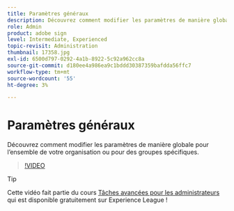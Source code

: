 ```yaml
---
title: Paramètres généraux
description: Découvrez comment modifier les paramètres de manière globale pour l’ensemble de votre organisation ou pour des groupes spécifiques
role: Admin
product: adobe sign
level: Intermediate, Experienced
topic-revisit: Administration
thumbnail: 17358.jpg
exl-id: 6500d797-0292-4a1b-8922-5c92a962cc8a
source-git-commit: d180ee4a986ea9c1bddd30387359bafdda56ffc7
workflow-type: tm+mt
source-wordcount: '55'
ht-degree: 3%

---
```


# Paramètres généraux

Découvrez comment modifier les paramètres de manière globale pour l’ensemble de votre organisation ou pour des groupes spécifiques.

>[!VIDEO](https://video.tv.adobe.com/v/17358?hidetitle=true)

>[!TIP]
>
>Cette vidéo fait partie du cours [Tâches avancées pour les administrateurs](https://experienceleague.adobe.com/?recommended=Sign-A-1-2020.1) qui est disponible gratuitement sur Experience League !
